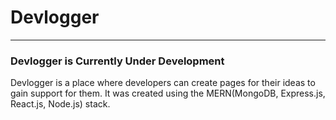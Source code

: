 # Devlogger
---
### Devlogger is Currently Under Development
Devlogger is a place where developers can create pages for their ideas to gain support for them.  It was created using the MERN(MongoDB, Express.js, React.js, Node.js) stack.

